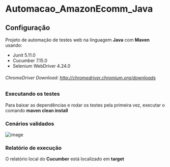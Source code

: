 # Automacao_AmazonEcomm_Java

## Configuração
Projeto de automação de testes web na linguagem <b>Java</b> com <b>Maven</b> usando:

- Junit 5.11.0
- Cucumber 7.15.0
- Selenium WebDriver 4.24.0

###### ChromeDriver Download: http://chromedriver.chromium.org/downloads

### Executando os testes
Para baixar as dependências e rodar os testes pela primeira vez, executar o comando <b>maven clean install</b>

### Cenários validados
![image](https://github.com/user-attachments/assets/58ece983-7f35-4866-95f2-91ed784dc5ca)

### Relatório de execução
O relatório local do <b>Cucumber</b> está localizado em <b>target</b>

